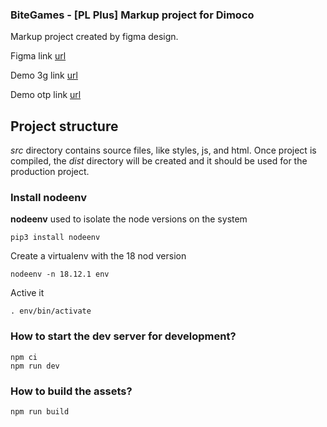 ### BiteGames - [PL Plus] Markup project for Dimoco ###

Markup project created by figma design.

Figma link [url](https://www.figma.com/file/IEB7Jrddxwt8MwvwV9IBuH/Poland-Plus---Dimoco-(Mind%2B%26Bitegames)?type=design&node-id=0-1&mode=design&t=cOCnz4jCLlPtK1gx-0 "Figma link")

Demo 3g link [url](https://pw-int.github.io/mindp-pol-plus/ "Demo 3g link")

Demo otp link [url](https://pw-int.github.io/mindp-pol-plus/otp.html "Demo otp link")

## Project structure ##

*src* directory contains source files, like styles, js, and html. Once project is compiled, the *dist* directory will be created and it should be used for the production project.

### Install nodeenv ###

**nodeenv** used to isolate the node versions on the system 

    pip3 install nodeenv

Create a virtualenv with the 18 nod version

    nodeenv -n 18.12.1 env

Active it 

    . env/bin/activate

### How to start the dev server for development? ###

    npm ci
    npm run dev


### How to build the assets? ###

    npm run build

